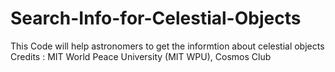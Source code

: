 # Search-Info-for-Celestial-Objects
This Code will help astronomers to get the informtion about celestial objects
Credits : MIT World Peace University (MIT WPU), Cosmos Club
